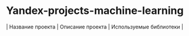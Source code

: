 # Yandex-projects-machine-learning
| Название проекта | Описание проекта | Используемые библиотеки |
